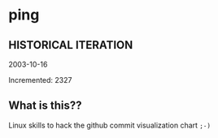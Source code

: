 # ping

## HISTORICAL ITERATION
2003-10-16

Incremented: 2327

## What is this?? 
Linux skills to hack the github commit visualization chart `;-)`
